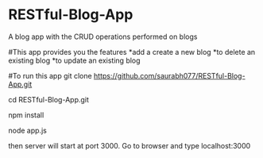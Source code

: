 # RESTful-Blog-App
A blog app with the CRUD operations performed on blogs

#This app provides you the features 
*add a create a new blog
*to delete an existing blog
*to update an existing blog

#To run this app 
git clone https://github.com/saurabh077/RESTful-Blog-App.git

cd RESTful-Blog-App.git

npm install 

node app.js

then server will start at port 3000. Go to browser and type localhost:3000 
